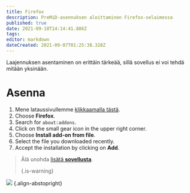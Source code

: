```yaml
---
title: Firefox
description: PreMiD-asennuksen aloittaminen Firefox-selaimessa
published: true
date: 2021-09-18T14:14:41.886Z
tags:
editor: markdown
dateCreated: 2021-09-07T01:25:38.328Z
---
```


Laajennuksen asentaminen on erittäin tärkeää, sillä sovellus ei voi tehdä mitään yksinään.

# Asenna
1. Mene lataussivullemme [klikkaamalla tästä](https://premid.app/downloads).
2. Choose **Firefox**.
3. Search for `about:addons`.
4. Click on the small gear icon in the upper right corner.
5. Choose **Install add-on from file**.
6. Select the file you downloaded recently.
7. Accept the installation by clicking on **Add**.

> Älä unohda [lisätä **sovellusta**](/install). 
> 
> {.is-warning}

![](https://img.icons8.com/color/2x/firefox.png) {.align-abstopright}